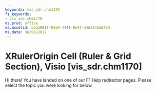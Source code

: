 ```yaml
---
keywords: vis_sdr.chm1170
f1_keywords:
- vis_sdr.chm1170
ms.prod: office
ms.assetid: bba1091f-9150-4441-8e44-d4d2141ed79d
ms.date: 06/08/2017
---
```



# XRulerOrigin Cell (Ruler &amp; Grid Section), Visio [vis_sdr.chm1170]

Hi there! You have landed on one of our F1 Help redirector pages. Please select the topic you were looking for below.



